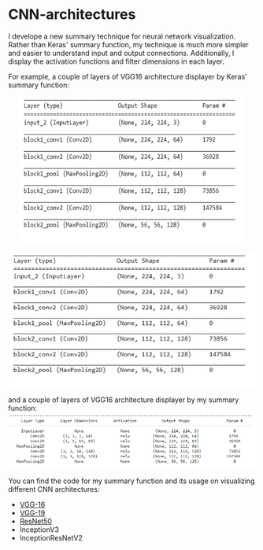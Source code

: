# CNN-architectures

I develope a new summary technique for neural network visualization. Rather than Keras' summary function, my technique is much more simpler and easier to understand input and output connections. Additionally, I display the activation functions and filter dimensions in each layer.

For example, a couple of layers of VGG16 architecture displayer by Keras' summary function:

<p align="center">
  <img width="460" height="300" src="keras-summary.png">
</p>

![Keras](keras-summary.png)

and a couple of layers of VGG16 architecture displayer by my summary function:
![Onur](onur-summary.png)
   

You can find the code for my summary function and its usage on visualizing different CNN architectures:

- [VGG-16](https://github.com/onuralg/CNN-architectures/blob/master/cnn-architectures-vgg-16.ipynb)
- [VGG-19](https://github.com/onuralg/CNN-architectures/blob/master/cnn-architectures-vgg-19.ipynb)
- [ResNet50](https://github.com/onuralg/CNN-architectures/blob/master/cnn-architectures-resnet50.ipynb)
- InceptionV3
- InceptionResNetV2
